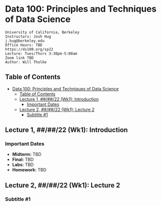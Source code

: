 # Data 100: Principles and Techniques of Data Science

    University of California, Berkeley
    Instructors: Josh Hug
    j.hug@berkeley.edu
    Office Hours: TBD
    https://ds100.org/sp22
    Lecture: Tues/Thurs 3:30pm-5:00am 
    Zoom link TBD
    Author: Will Tholke

## Table of Contents

- [Data 100: Principles and Techniques of Data Science](#data-100-principles-and-techniques-of-data-science)
  - [Table of Contents](#table-of-contents)
  - [Lecture 1, ##/##/22 (Wk1): Introduction](#lecture-1-22-wk1-introduction)
    - [Important Dates](#important-dates)
  - [Lecture 2, ##/##/22 (Wk1): Lecture 2](#lecture-2-22-wk1-lecture-2)
    - [Subtitle #1](#subtitle-1)

## Lecture 1, ##/##/22 (Wk1): Introduction

### Important Dates

- **Midterm:** TBD
- **Final:** TBD
- **Labs:** TBD
- **Homework:** TBD

## Lecture 2, ##/##/22 (Wk1): Lecture 2

### Subtitle #1